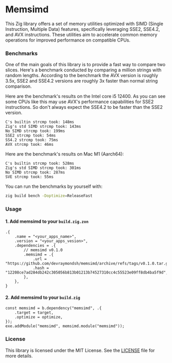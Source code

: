 # Memsimd
This Zig library offers a set of memory utilities optimized with SIMD (Single Instruction, Multiple Data) features, specifically leveraging SSE2, SSE4.2, and AVX instructions. These utilities aim to accelerate common memory operations for improved performance on compatible CPUs.

### Benchmarks
One of the main goals of this library is to provide a fast way to compare two slices. Here's a benchmark conducted by comparing a million strings with random lengths. According to the benchmark the AVX version is roughly 3.5x, SSE2 and SSE4.2 versions are roughly 3x faster than normal string comparison.

Here are the benchmark's results on the Intel core i5 12400. As you can see some CPUs like this may use AVX's performance capabilities for SSE2 instructions. So don't always expect the SSE4.2 to be faster than the SSE2 version.
```
C's builtin strcmp took: 148ms
Zig's std SIMD strcmp took: 143ms
No SIMD strcmp took: 199ms
SSE2 strcmp took: 54ms
SS4.2 strcmp took: 75ms
AVX strcmp took: 46ms
```

Here are the benchmark's results on Mac M1 (Aarch64):
```
C's builtin strcmp took: 528ms
Zig's std SIMD strcmp took: 301ms
No SIMD strcmp took: 287ms
SVE strcmp took: 55ms
```

You can run the benchmarks by yourself with:
```bash
zig build bench -Doptimize=ReleaseFast
```

### Usage
#### 1. Add memsimd to your `build.zig.zon`
```zig
.{
    .name = "<your_apps_name>",
    .version = "<your_apps_vesion>",
    .dependencies = .{
        // memsimd v0.1.0
        .memsimd = .{
            .url = "https://github.com/devraymondsh/memsimd/archive/refs/tags/v0.1.0.tar.gz",
            .hash = "12208ce7ad284db242c305056b813b01213b74527310cc4c55523e09ff8db4ba5f9d",
        },
    },
}
```
#### 2. Add memsimd to your `build.zig`
```zig
const memsimd = b.dependency("memsimd", .{
    .target = target,
    .optimize = optimize,
});
exe.addModule("memsimd", memsimd.module("memsimd"));
```

### License
This library is licensed under the MIT License. See the [LICENSE](LICENSE) file for more details.
